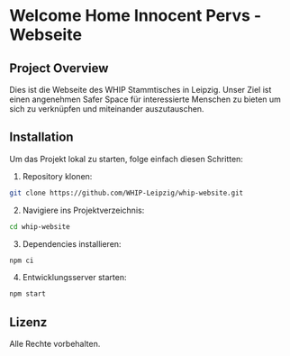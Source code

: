 # Welcome Home Innocent Pervs - Webseite
## Project Overview

Dies ist die Webseite des WHIP Stammtisches in Leipzig.
Unser Ziel ist einen angenehmen Safer Space für interessierte Menschen zu bieten um sich zu verknüpfen und miteinander auszutauschen.

## Installation

Um das Projekt lokal zu starten, folge einfach diesen Schritten:

1. Repository klonen:
  ```bash
  git clone https://github.com/WHIP-Leipzig/whip-website.git
  ```
2. Navigiere ins Projektverzeichnis:
  ```bash
  cd whip-website
  ```
3. Dependencies installieren:
  ```bash
  npm ci
  ```
4. Entwicklungsserver starten:
  ```bash
  npm start
  ```

## Lizenz
Alle Rechte vorbehalten.
